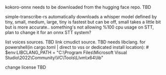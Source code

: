 kokoro-onnx needs to be downloaded from the hugging face repo. TBD

simple-transcribe-rs automatically downloads a whisper model defined by tiny, small, medium, large,  tiny is fastest but can be off, small takes a little bit but is more accurate.. something's not allowing %100 cpu usage on STT, plan to change it for an onnx STT system?

list voices sources. TBD
link cmudict source. TBD
needs libclang.
 for powershell(in cargo.toml | direct to vss or dedicated install location): # $env:LIBCLANG_PATH = "C:\Program Files\Microsoft Visual Studio\2022\Community\VC\Tools\Llvm\x64\lib"

change license TBD
